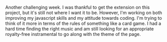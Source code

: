 Another challenging week. I was thankful to get the extension on this project, but it's still not where I want it to be. However, I'm working on both improving my javascript skills and my attitude towards coding. I'm trying to think of it more in terms of the rules of something like a card game. I had a hard time finding the right music and am still looking for an appropriate royalty-free instramental to go along with the theme of the page.
